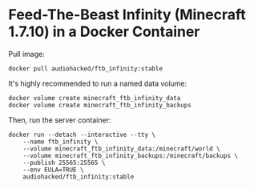 # Feed-The-Beast Infinity (Minecraft 1.7.10) in a Docker Container
Pull image:
```
docker pull audiohacked/ftb_infinity:stable
```

It's highly recommended to run a named data volume:
```
docker volume create minecraft_ftb_infinity_data
docker volume create minecraft_ftb_infinity_backups
```

Then, run the server container:
```
docker run --detach --interactive --tty \
    --name ftb_infinity \
    --volume minecraft_ftb_infinity_data:/minecraft/world \
    --volume minecraft_ftb_infinity_backups:/minecraft/backups \
    --publish 25565:25565 \
    --env EULA=TRUE \
    audiohacked/ftb_infinity:stable
```
